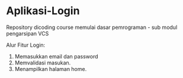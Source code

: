 # Aplikasi-Login
Repository dicoding course memulai dasar pemrograman - sub modul pengarsipan VCS

Alur Fitur Login:

1. Memasukkan email dan password
2. Memvalidasi masukan.
3. Menampilkan halaman home.
